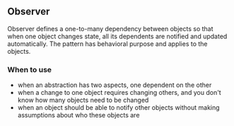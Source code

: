 ## Observer

Observer defines a one-to-many dependency between objects so that when one object 
changes state, all its dependents are notified and updated automatically. The pattern
has behavioral purpose and applies to the objects.

### When to use

* when an abstraction has two aspects, one dependent on the other
* when a change to one object requires changing others, and you don't know how many objects need to be changed
* when an object should be able to notify other objects without making assumptions about who these objects are